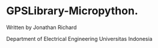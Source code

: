 # GPSLibrary-Micropython.
Written by Jonathan Richard

Department of Electrical Engineering Universitas Indonesia
